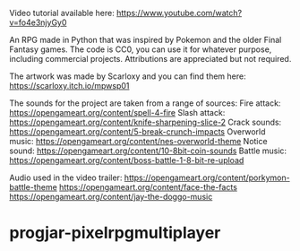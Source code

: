 Video tutorial available here: https://www.youtube.com/watch?v=fo4e3njyGy0 

An RPG made in Python that was inspired by Pokemon and the older Final Fantasy games. The code is CC0, you can use it for whatever purpose, including commercial projects. Attributions are appreciated but not required. 

The artwork was made by Scarloxy and you can find them here: https://scarloxy.itch.io/mpwsp01 

The sounds for the project are taken from a range of sources: 
Fire attack: https://opengameart.org/content/spell-4-fire
Slash attack: https://opengameart.org/content/knife-sharpening-slice-2
Crack sounds: https://opengameart.org/content/5-break-crunch-impacts
Overworld music: https://opengameart.org/content/nes-overworld-theme
Notice sound: https://opengameart.org/content/10-8bit-coin-sounds
Battle music: https://opengameart.org/content/boss-battle-1-8-bit-re-upload

Audio used in the video trailer: 
https://opengameart.org/content/porkymon-battle-theme
https://opengameart.org/content/face-the-facts
https://opengameart.org/content/jay-the-doggo-music

# progjar-pixelrpgmultiplayer
